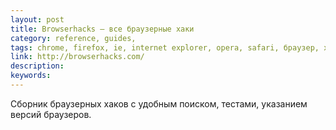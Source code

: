 ```yaml
---
layout: post
title: Browserhacks — все браузерные хаки
category: reference, guides, 
tags: chrome, firefox, ie, internet explorer, opera, safari, браузер, хак, 
link: http://browserhacks.com/
description: 
keywords: 
---
```


<p>Сборник браузерных хаков с удобным поиском, тестами, указанием версий браузеров.</p>
